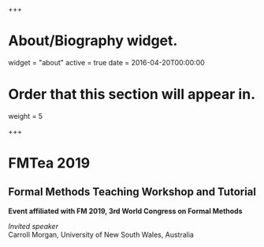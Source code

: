 +++
# About/Biography widget.
widget = "about"
active = true
date = 2016-04-20T00:00:00

# Order that this section will appear in.
weight = 5


 
+++

# FMTea 2019
## Formal Methods Teaching Workshop and Tutorial
**Event affiliated with FM 2019, 3rd World Congress on Formal Methods** </br>
<!--**Porto, Portugal**</br>
--><!--**Oct 7, 2019**-->
 

*Invited speaker*</br>
Carroll Morgan, University of New South Wales, Australia
